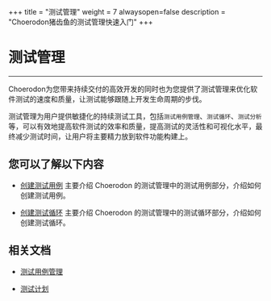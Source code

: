 ﻿+++
title = "测试管理"
weight = 7
alwaysopen=false
description = "Choerodon猪齿鱼的测试管理快速入门"
+++

# 测试管理
---

Choerodon为您带来持续交付的高效开发的同时也为您提供了测试管理来优化软件测试的速度和质量，让测试能够跟随上开发生命周期的步伐。

测试管理为用户提供敏捷化的持续测试工具，包括`测试用例管理`、`测试循环`、`测试分析`等，可以有效地提高软件测试的效率和质量，提高测试的灵活性和可视化水平，最终减少测试时间，让用户将主要精力放到软件功能构建上。

## 您可以了解以下内容

- [创建测试用例](./create-test-case) 主要介绍 Choerodon 的测试管理中的测试用例部分，介绍如何创建测试用例。

- [创建测试循环](./create-cycle) 主要介绍 Choerodon 的测试管理中的测试循环部分，介绍如何创建测试循环。

## 相关文档

- [测试用例管理](../../../user-guide/test-management/case-management)

- [测试计划](../../../user-guide/test-management/test-plan/)